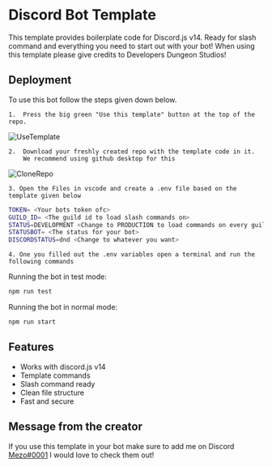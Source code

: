 
# Discord Bot Template

This template provides boilerplate code for Discord.js v14. Ready for slash command and everything you need to start out with your bot!
When using this template please give credits to Developers Dungeon Studios!

## Deployment

To use this bot follow the steps given down below.

    1.  Press the big green "Use this template" button at the top of the repo.
![UseTemplate](https://cdn.discordapp.com/attachments/926292185748496446/979030135854477322/unknown.png)

    2.  Download your freshly created repo with the template code in it. 
        We recommend using github desktop for this
![CloneRepo](https://cdn.discordapp.com/attachments/926292185748496446/979031472000344124/unknown.png)

    3. Open the Files in vscode and create a .env file based on the template given below

```bash
TOKEN= <Your bots token ofc>
GUILD_ID= <The guild id to load slash commands on>
STATUS=DEVELOPMENT <Change to PRODUCTION to load commands on every guild>
STATUSBOT= <The status for your bot>
DISCORDSTATUS=dnd <Change to whatever you want>
```
    4. One you filled out the .env variables open a terminal and run the following commands

Running the bot in test mode:
```bash
npm run test
```

Running the bot in normal mode:
```bash
npm run start
```

## Features

- Works with discord.js v14
- Template commands
- Slash command ready
- Clean file structure
- Fast and secure

## Message from the creator
If you use this template in your bot make sure to add me on Discord [Mezo#0001](https://discord.com/users/347077478726238228)
I would love to check them out!
